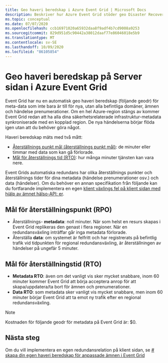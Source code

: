 ```yaml
---
title: Geo haveri beredskap i Azure Event Grid | Microsoft Docs
description: Beskriver hur Azure Event Grid stöder geo Disaster Recovery (följande geodr) automatiskt.
ms.topic: conceptual
ms.date: 07/07/2020
ms.openlocfilehash: ccb16971020a65932daa8f9adf4b7cd9008a9253
ms.sourcegitcommit: 829d951d5c90442a38012daaf77e86046018e5b9
ms.translationtype: MT
ms.contentlocale: sv-SE
ms.lasthandoff: 10/09/2020
ms.locfileid: "86105854"
---
```

# <a name="server-side-geo-disaster-recovery-in-azure-event-grid"></a>Geo haveri beredskap på Server sidan i Azure Event Grid
Event Grid har nu en automatisk geo haveri beredskap (följande geodr) för meta-data som inte bara är till för nya, utan alla befintliga domäner, ämnen och händelse prenumerationer. Om en hel Azure-region stängs av kommer Event Grid redan att ha alla dina säkerhetsrelaterade infrastruktur-metadata synkroniserade med en kopplad region. De nya händelserna börjar flöda igen utan att du behöver göra något. 

Haveri beredskap mäts med två mått:

- [Återställnings punkt mål (återställnings punkt mål)](https://en.wikipedia.org/wiki/Disaster_recovery#Recovery_Point_Objective): de minuter eller timmar med data som kan gå förlorade.
- [Mål för återställnings tid (RTO)](https://en.wikipedia.org/wiki/Disaster_recovery#Recovery_time_objective): hur många minuter tjänsten kan vara nere.

Event Grids automatiska redundans har olika återställnings punkter och återställnings tider för dina metadata (händelse prenumerationer osv.) och data (händelser). Om du behöver en annan specifikation från följande kan du fortfarande implementera en egen [klient växlings fel på klient sidan med hjälp av ämnet hälso-API: er](custom-disaster-recovery.md).

## <a name="recovery-point-objective-rpo"></a>Mål för återställningspunkt (RPO)
- Återställnings- **metadata**: noll minuter. När som helst en resurs skapas i Event Grid replikeras den genast i flera regioner. När en redundansväxling inträffar går inga metadata förlorade.
- Återställa **data**: om systemet är felfritt och har registrerats på befintlig trafik vid tidpunkten för regional redundansväxling, är återställningen av händelser på ungefär 5 minuter.

## <a name="recovery-time-objective-rto"></a>Mål för återställningstid (RTO)
- **Metadata RTO**: även om det vanligt vis sker mycket snabbare, inom 60 minuter kommer Event Grid att börja acceptera anrop för att skapa/uppdatera/ta bort för ämnen och prenumerationer.
- **Data RTO**: som metadata sker vanligt vis mycket snabbare, men inom 60 minuter börjar Event Grid att ta emot ny trafik efter en regional redundansväxling.

> [!NOTE]
> Kostnaden för följande geodr för metadata på Event Grid är: $0.


## <a name="next-steps"></a>Nästa steg
Om du vill implementera en egen redundansrelation på klient sidan, se [# skapa din egen haveri beredskap för anpassade ämnen i Event Grid](custom-disaster-recovery.md)
